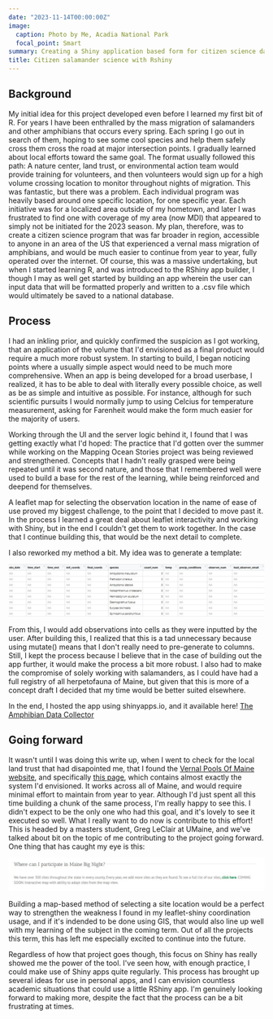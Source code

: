 ```yaml
---
date: "2023-11-14T00:00:00Z"
image:
  caption: Photo by Me, Acadia National Park
  focal_point: Smart
summary: Creating a Shiny application based form for citizen science data collection of amphibians crossing roads during vernal mass migration.
title: Citizen salamander science with Rshiny
---
```


## Background
My initial idea for this project developed even before I learned my first bit of R. For years I have been enthralled by the mass migration of salamanders and other amphibians that occurs every spring. Each spring I go out in search of them, hoping to see some cool species and help them safely cross them cross the road at major intersection points. I gradually learned about local efforts toward the same goal. The format usually followed this path: A nature center, land trust, or environmental action team would provide training for volunteers, and then volunteers would sign up for a high volume crossing location to monitor throughout nights of migration. This was fantastic, but there was a problem. Each individual program was heavily based around one specific location, for one specific year. Each initiative was for a localized area outside of my hometown, and later I was frustrated to find one with coverage of my area (now MDI) that appeared to simply not be initiated for the 2023 season. My plan, therefore, was to create a citizen science program that was far broader in region, accessible to anyone in an area of the US that experienced a vernal mass migration of amphibians, and would be much easier to continue from year to year, fully operated over the internet. Of course, this was a massive undertaking, but when I started learning R, and was introduced to the RShiny app builder, I though I may as well get started by building an app wherein the user can input data that will be formatted properly and written to a .csv file which would ultimately be saved to a national database.

## Process
I had an inkling prior, and quickly confirmed the suspicion as I got working, that an application of the volume that I'd envisioned as a final product would require a much more robust system. In starting to build, I began noticing points where a usually simple aspect would need to be much more comprehensive. When an app is being developed for a broad userbase, I realized, it has to be able to deal with literally every possible choice, as well as be as simple and intuitive as possible. For instance, although for such scientific pursuits I would normally jump to using Celcius for temperature measurement, asking for Farenheit would make the form much easier for the majority of users.

Working through the UI and the server logic behind it, I found that I was getting exactly what I'd hoped: The practice that I'd gotten over the summer while working on the Mapping Ocean Stories project was being reviewed and strengthened. Concepts that I hadn't really grasped were being repeated until it was second nature, and those that I remembered well were used to build a base for the rest of the learning, while being reinforced and deepend for themselves.

A leaflet map for selecting the observation location in the name of ease of use proved my biggest challenge, to the point that I decided to move past it. In the process I learned a great deal about leaflet interactivity and working with Shiny, but in the end I couldn't get them to work together. In the case that I continue building this, that would be the next detail to complete. 

I also reworked my method a bit. My idea was to generate a template:

![A screenshot of the template](amphib_template.jpg)

From this, I would add observations into cells as they were inputted by the user. After building this, I realized that this is a tad unnecessary because using mutate() means that I don't really need to pre-generate to columns. Still, I kept the process because I believe that in the case of building out the app further, it would make the process a bit more robust. I also had to make the compromise of solely working with salamanders, as I could have had a full registry of all herpetofauna of Maine, but given that this is more of a concept draft I decided that my time would be better suited elsewhere.

In the end, I hosted the app using shinyapps.io, and it available here!
[The Amphibian Data Collector](https://weopkb-will-draxler.shinyapps.io/amphibiandatacollector/)

## Going forward
It wasn't until I was doing this write up, when I went to check for the local land trust that had disapointed me, that I found the [Vernal Pools Of Maine website](https://www.vernalpools.me/big-night/), and specifically [this page](https://www.vernalpools.me/big-night-Volunteer-Materials-and-Training/), which contains almost exactly the system I'd envisioned. It works across all of Maine, and would require minimal effort to maintain from year to year. Although I'd just spent all this time building a chunk of the same process, I'm really happy to see this. I didn't expect to be the only one who had this goal, and it's lovely to see it executed so well. What I really want to do now is contribute to this effort! This is headed by a masters student, Greg LeClair at UMaine, and we've talked about bit on the topic of me contributing to the project going forward. One thing that has caught my eye is this:

![A screenshot of the vernalpools.me website stating that they are building a map based method of location selection](big_night_future.jpg)

Building a map-based method of selecting a site location would be a perfect way to strengthen the weakness I found in my leaflet-shiny coordination usage, and if it's indended to be done using GIS, that would also line up well with my learning of the subject in the coming term. Out of all the projects this term, this has left me especially excited to continue into the future.

Regardless of how that project goes though, this focus on Shiny has really showed me the power of the tool. I've seen how, with enough practice, I could make use of Shiny apps quite regularly. This process has brought up several ideas for use in personal apps, and I can envision countless academic situations that could use a little RShiny app. I'm genuinely looking forward to making more, despite the fact that the process can be a bit frustrating at times.